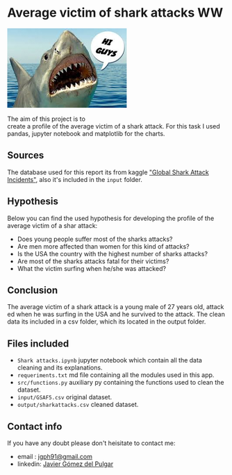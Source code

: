 # Average victim of shark attacks WW

<a href="https://github.com/jgph91"><img src="./input/jaws.jpeg" title="Shark attacks" alt="Shark attacks"></a>
<!-- [![Shark attacks](./input/jaws.jpg)](https://github.com/jgph91) -->

The aim of this project is to create a profile of the average victim of a shark attack. For this task I used pandas, jupyter notebook and matplotlib for the charts.

## Sources

The database used for this report its from kaggle <a href="https://www.kaggle.com/teajay/global-shark-attacks/version/1">"Global Shark Attack Incidents"</a>, also it's included in the `input` folder.

## Hypothesis

Below you can find the used hypothesis for developing the profile of the average victim of a shar attack:

- Does young people suffer most of the sharks attacks?  
- Are men more affected than women for this kind of attacks?  
- Is the USA the country with the highest number of sharks attacks?  
- Are most of the sharks attacks fatal for their victims?  
- What the victim surfing when he/she was attacked?  

## Conclusion

The average victim of a shark attack is a young male of 27 years old, attacked when he was surfing in the USA and he survived to the attack. The clean data its included in a csv folder, which its located in the output folder.

## Files included

- `Shark attacks.ipynb` jupyter notebook which contain all the data cleaning and its explanations.
- `requeriments.txt` md file containing all the modules used in this app.
- `src/functions.py` auxiliary py containing the functions used to clean the dataset.
- `input/GSAF5.csv` original dataset.
- `output/sharkattacks.csv` cleaned dataset.

## Contact info

If you have any doubt please don't heisitate to contact me:

- email : jgph91@gmail.com
- linkedin:  <a href="https://www.linkedin.com/in/javier-gomez-del-pulgar/?locale=en_US">Javier Gómez del Pulgar</a>
